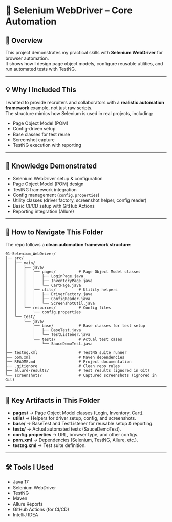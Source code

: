 # 🚀 Selenium WebDriver – Core Automation



## 📌 Overview
This project demonstrates my practical skills with **Selenium WebDriver** for browser automation.  
It shows how I design page object models, configure reusable utilities, and run automated tests with TestNG.

---

## 💡 Why I Included This
I wanted to provide recruiters and collaborators with a **realistic automation framework** example, not just raw scripts.  
The structure mimics how Selenium is used in real projects, including:
- Page Object Model (POM)
- Config-driven setup
- Base classes for test reuse
- Screenshot capture
- TestNG execution with reporting

---

## 🎯 Knowledge Demonstrated
- Selenium WebDriver setup & configuration
- Page Object Model (POM) design
- TestNG framework integration
- Config management (`config.properties`)
- Utility classes (driver factory, screenshot helper, config reader)
- Basic CI/CD setup with GitHub Actions
- Reporting integration (Allure)

---

## 📌 How to Navigate This Folder
The repo follows a **clean automation framework structure**:

```
01-Selenium_WebDriver/
│── src/
│   ├── main/
│   │   ├── java/
│   │   │   ├── pages/          # Page Object Model classes
│   │   │   │   ├── LoginPage.java
│   │   │   │   ├── InventoryPage.java
│   │   │   │   └── CartPage.java
│   │   │   ├── utils/          # Utility helpers
│   │   │   │   ├── DriverFactory.java
│   │   │   │   ├── ConfigReader.java
│   │   │   │   └── ScreenshotUtil.java
│   │   └── resources/          # Config files
│   │       └── config.properties
│   └── test/
│       └── java/
│           ├── base/           # Base classes for test setup
│           │   ├── BaseTest.java
│           │   └── TestListener.java
│           └── tests/          # Actual test cases
│               └── SauceDemoTest.java
│
├── testng.xml                  # TestNG suite runner
├── pom.xml                     # Maven dependencies
├── README.md                   # Project documentation
├── .gitignore                  # Clean repo rules
├── allure-results/             # Test results (ignored in Git)
└── screenshots/                # Captured screenshots (ignored in Git)
```

---

## 📂 Key Artifacts in This Folder
- **pages/** → Page Object Model classes (Login, Inventory, Cart).
- **utils/** → Helpers for driver setup, config, and screenshots.
- **base/** → BaseTest and TestListener for reusable setup & reporting.
- **tests/** → Actual automated tests (SauceDemoTest).
- **config.properties** → URL, browser type, and other configs.
- **pom.xml** → Dependencies (Selenium, TestNG, Allure, etc.).
- **testng.xml** → Test suite definition.

---

## 🛠 Tools I Used
- Java 17
- Selenium WebDriver
- TestNG
- Maven
- Allure Reports
- GitHub Actions (for CI/CD)
- IntelliJ IDEA
